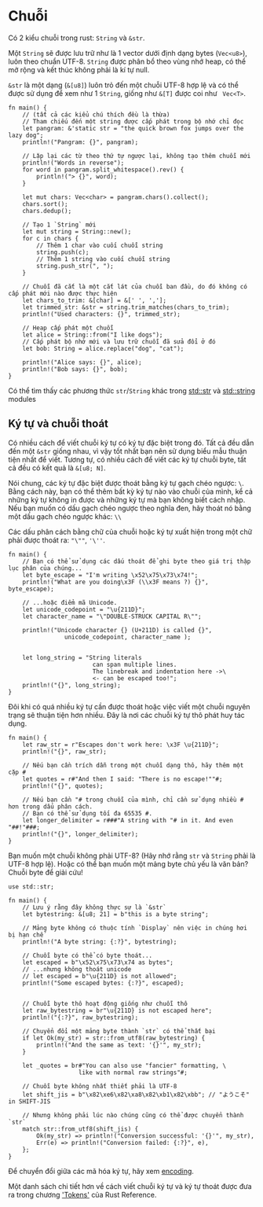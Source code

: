# Chuỗi

Có 2 kiểu chuỗi trong rust: `String` và `&str`.

Một `String` sẽ được lưu trữ như là 1 vector dưới định dạng bytes (`Vec<u8>`), luôn theo chuẩn UTF-8. `String` được phân bổ theo vùng nhớ heap, có thể mở rộng và kết thúc không phải là kí tự null.

`&str` là một dạng (`&[u8]`) luôn trỏ đến một chuỗi UTF-8 hợp lệ và có thể được sử dụng để xem như 1 `String`, giống như `&[T]` được coi như ` Vec<T>`.


```rust,editable
fn main() {
    // (tất cả các kiểu chú thích đều là thừa)
    // Tham chiếu đến một string được cấp phát trong bộ nhớ chỉ đọc
    let pangram: &'static str = "the quick brown fox jumps over the lazy dog";
    println!("Pangram: {}", pangram);

    // Lặp lại các từ theo thứ tự ngược lại, không tạo thêm chuỗi mới
    println!("Words in reverse");
    for word in pangram.split_whitespace().rev() {
        println!("> {}", word);
    }

    let mut chars: Vec<char> = pangram.chars().collect();
    chars.sort();
    chars.dedup();

    // Tạo 1 `String` mới
    let mut string = String::new();
    for c in chars {
        // Thêm 1 char vào cuối chuỗi string
        string.push(c);
        // Thêm 1 string vào cuối chuỗi string
        string.push_str(", ");
    }

    // Chuỗi đã cắt là một cắt lát của chuỗi ban đầu, do đó không có cấp phát mới nào được thực hiện
    let chars_to_trim: &[char] = &[' ', ','];
    let trimmed_str: &str = string.trim_matches(chars_to_trim);
    println!("Used characters: {}", trimmed_str);

    // Heap cấp phát một chuỗi
    let alice = String::from("I like dogs");
    // Cấp phát bộ nhớ mới và lưu trữ chuỗi đã sửa đổi ở đó
    let bob: String = alice.replace("dog", "cat");

    println!("Alice says: {}", alice);
    println!("Bob says: {}", bob);
}
```

Có thể tìm thấy các phương thức `str`/`String` khác trong
[std::str][str] và
[std::string][string]
modules

## Ký tự và chuỗi thoát

Có nhiều cách để viết chuỗi ký tự có ký tự đặc biệt trong đó. Tất cả đều dẫn đến một `&str` giống nhau, vì vậy tốt nhất bạn nên sử dụng biểu mẫu thuận tiện nhất để viết. Tương tự, có nhiều cách để viết các ký tự chuỗi byte, tất cả đều có kết quả là `&[u8; N]`.

Nói chung, các ký tự đặc biệt được thoát bằng ký tự gạch chéo ngược: `\`. Bằng cách này, bạn có thể thêm bất kỳ ký tự nào vào chuỗi của mình, kể cả những ký tự không in được và những ký tự mà bạn không biết cách nhập. Nếu bạn muốn có dấu gạch chéo ngược theo nghĩa đen, hãy thoát nó bằng một dấu gạch chéo ngược khác: `\\`

Các dấu phân cách bằng chữ của chuỗi hoặc ký tự xuất hiện trong một chữ phải được thoát ra: `"\""`, `'\''`.

```rust,editable
fn main() {
    // Bạn có thể sử dụng các dấu thoát để ghi byte theo giá trị thập lục phân của chúng...
    let byte_escape = "I'm writing \x52\x75\x73\x74!";
    println!("What are you doing\x3F (\\x3F means ?) {}", byte_escape);

    // ...hoặc điểm mã Unicode.
    let unicode_codepoint = "\u{211D}";
    let character_name = "\"DOUBLE-STRUCK CAPITAL R\"";

    println!("Unicode character {} (U+211D) is called {}",
                unicode_codepoint, character_name );


    let long_string = "String literals
                        can span multiple lines.
                        The linebreak and indentation here ->\
                        <- can be escaped too!";
    println!("{}", long_string);
}
```

Đôi khi có quá nhiều ký tự cần được thoát hoặc việc viết một chuỗi nguyên trạng sẽ thuận tiện hơn nhiều. Đây là nơi các chuỗi ký tự thô phát huy tác dụng.

```rust, editable
fn main() {
    let raw_str = r"Escapes don't work here: \x3F \u{211D}";
    println!("{}", raw_str);

    // Nếu bạn cần trích dẫn trong một chuỗi dạng thô, hãy thêm một cặp #
    let quotes = r#"And then I said: "There is no escape!""#;
    println!("{}", quotes);

    // Nếu bạn cần "# trong chuỗi của mình, chỉ cần sử dụng nhiều # hơn trong dấu phân cách.
    // Bạn có thể sử dụng tối đa 65535 #.
    let longer_delimiter = r###"A string with "# in it. And even "##!"###;
    println!("{}", longer_delimiter);
}
```

Bạn muốn một chuỗi không phải UTF-8? (Hãy nhớ rằng `str` và `String` phải là UTF-8 hợp lệ).
Hoặc có thể bạn muốn một mảng byte chủ yếu là văn bản? Chuỗi byte để giải cứu!

```rust, editable
use std::str;

fn main() {
    // Lưu ý rằng đây không thực sự là `&str`
    let bytestring: &[u8; 21] = b"this is a byte string";

    // Mảng byte không có thuộc tính `Display` nên việc in chúng hơi bị hạn chế
    println!("A byte string: {:?}", bytestring);

    // Chuỗi byte có thể có byte thoát...
    let escaped = b"\x52\x75\x73\x74 as bytes";
    // ...nhưng không thoát unicode
    // let escaped = b"\u{211D} is not allowed";
    println!("Some escaped bytes: {:?}", escaped);


    // Chuỗi byte thô hoạt động giống như chuỗi thô
    let raw_bytestring = br"\u{211D} is not escaped here";
    println!("{:?}", raw_bytestring);

    // Chuyển đổi một mảng byte thành `str` có thể thất bại
    if let Ok(my_str) = str::from_utf8(raw_bytestring) {
        println!("And the same as text: '{}'", my_str);
    }

    let _quotes = br#"You can also use "fancier" formatting, \
                    like with normal raw strings"#;

    // Chuỗi byte không nhất thiết phải là UTF-8
    let shift_jis = b"\x82\xe6\x82\xa8\x82\xb1\x82\xbb"; // "ようこそ" in SHIFT-JIS

    // Nhưng không phải lúc nào chúng cũng có thể được chuyển thành `str`
    match str::from_utf8(shift_jis) {
        Ok(my_str) => println!("Conversion successful: '{}'", my_str),
        Err(e) => println!("Conversion failed: {:?}", e),
    };
}
```

Để chuyển đổi giữa các mã hóa ký tự, hãy xem [encoding][encoding-crate].

Một danh sách chi tiết hơn về cách viết chuỗi ký tự và ký tự thoát
được đưa ra trong chương ['Tokens'][tokens] của Rust Reference.

[str]: https://doc.rust-lang.org/std/str/
[string]: https://doc.rust-lang.org/std/string/
[tokens]: https://doc.rust-lang.org/reference/tokens.html
[encoding-crate]: https://crates.io/crates/encoding
